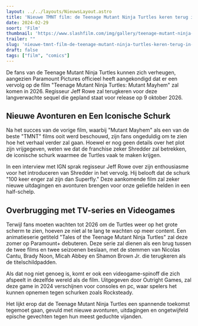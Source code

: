 ```yaml
---
layout: ../../layouts/NieuwsLayout.astro
title: 'Nieuwe TMNT film: de Teenage Mutant Ninja Turtles keren terug in 2026'
date: 2024-02-29
soort: 'Film'
thumbnail: 'https://www.slashfilm.com/img/gallery/teenage-mutant-ninja-turtles-sequel-officially-official-will-arrive-in-2026/intro-1709146825.jpg'
trailer: ""
slug: 'nieuwe-tmnt-film-de-teenage-mutant-ninja-turtles-keren-terug-in-2026'
draft: false
tags: ["film", "comics"]
---
```



De fans van de Teenage Mutant Ninja Turtles kunnen zich verheugen, aangezien Paramount Pictures officieel heeft aangekondigd dat er een vervolg op de film "Teenage Mutant Ninja Turtles: Mutant Mayhem" zal komen in 2026. Regisseur Jeff Rowe zal terugkeren voor deze langverwachte sequel die gepland staat voor release op 9 oktober 2026.

## Nieuwe Avonturen en Een Iconische Schurk

Na het succes van de vorige film, waarbij "Mutant Mayhem" als een van de beste "TMNT" films ooit werd beschouwd, zijn fans ongeduldig om te zien hoe het verhaal verder zal gaan. Hoewel er nog geen details over het plot zijn vrijgegeven, weten we dat de franchise zeker Shredder zal betrekken, de iconische schurk waarmee de Turtles vaak te maken krijgen.

In een interview met IGN sprak regisseur Jeff Rowe over zijn enthousiasme voor het introduceren van Shredder in het vervolg. Hij belooft dat de schurk "100 keer enger zal zijn dan Superfly." Deze aankomende film zal zeker nieuwe uitdagingen en avonturen brengen voor onze geliefde helden in een half-schelp.

## Overbrugging met TV-series en Videogames

Terwijl fans moeten wachten tot 2026 om de Turtles weer op het grote scherm te zien, hoeven ze niet al te lang te wachten op meer content. Een animatieserie getiteld "Tales of the Teenage Mutant Ninja Turtles" zal deze zomer op Paramount+ debuteren. Deze serie zal dienen als een brug tussen de twee films en twee seizoenen beslaan, met de stemmen van Nicolas Cantu, Brady Noon, Micah Abbey en Shamon Brown Jr. die terugkeren als de titelschildpadden.

Als dat nog niet genoeg is, komt er ook een videogame-spinoff die zich afspeelt in dezelfde wereld als de film. Uitgegeven door Outright Games, zal deze game in 2024 verschijnen voor consoles en pc, waar spelers het kunnen opnemen tegen schurken zoals Rocksteady.

Het lijkt erop dat de Teenage Mutant Ninja Turtles een spannende toekomst tegemoet gaan, gevuld met nieuwe avonturen, uitdagingen en ongetwijfeld epische gevechten tegen hun meest geduchte vijanden.
